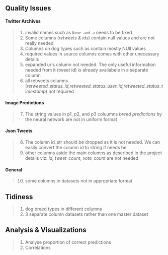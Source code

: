 ## Quality Issues

#### Twitter Archives
  > 1. invalid names such as `None and a` needs to be fixed
  > 2. Some columns (_retweets & ids_) contain null values and are not really needed
  > 3. Columns on dog types such as contain mostly NUll values
  > 4. required values in source columns comes with other unecessary details
  > 5. expanded urls column not needed. The only useful information needed from it (tweet id) is already availabele
       in a separate column
  > 6. all retweets columns (_retweeted_status_id,retweeted_status_user_id,retweeted_status_timestamp_) not
      required
#### Image Predictions
  > 7. The string values in p1, p2, and p3 coluumns _breed predictions_ by the neural network are not in uniform format
#### Json Tweets
  > 8. The column id_str should be dropped as it is not needed. We can easily convert the column id to string if needs
       be
  > 9. other columns aside the main columns as described in the project details viz: _id, tweet_count, vote_count_
        are not needed
#### General
  > 10. some columns in datasets not in appropriate format
  
  

## Tidiness
 > 1. dog breed types in different columns
 > 2. 3 separate column datasets rather than one master dataset

## Analysis & Visualizations
  >1. Analyse proportion of correct predictions
  >2. Correlations 